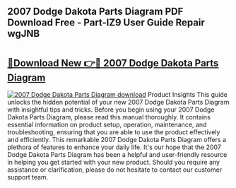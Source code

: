 ## 2007 Dodge Dakota Parts Diagram PDF Download Free - Part-lZ9 User Guide Repair wgJNB

# <h2><a href="http://dfid8nn.blite.top/?on=2007+Dodge+Dakota+Parts+Diagram">🔗Download New 👉🔴 2007 Dodge Dakota Parts Diagram</a></h2>

[![2007 Dodge Dakota Parts Diagram download](https://i.imgur.com/lujVjoI.png)](http://dfid8nn.blite.top/?on=2007+Dodge+Dakota+Parts+Diagram)
Product Insights This guide unlocks the hidden potential of your new 2007 Dodge Dakota Parts Diagram with insightful tips and tricks. Before you begin using your 2007 Dodge Dakota Parts Diagram, please read this manual thoroughly. It contains essential information on product setup, operation, maintenance, and troubleshooting, ensuring that you are able to use the product effectively and efficiently. This remarkable 2007 Dodge Dakota Parts Diagram offers a plethora of features to enhance your daily life. It's our hope that the 2007 Dodge Dakota Parts Diagram has been a helpful and user-friendly resource in helping you get started with your new product. Should you require any assistance or clarification, please do not hesitate to contact our customer support team.
